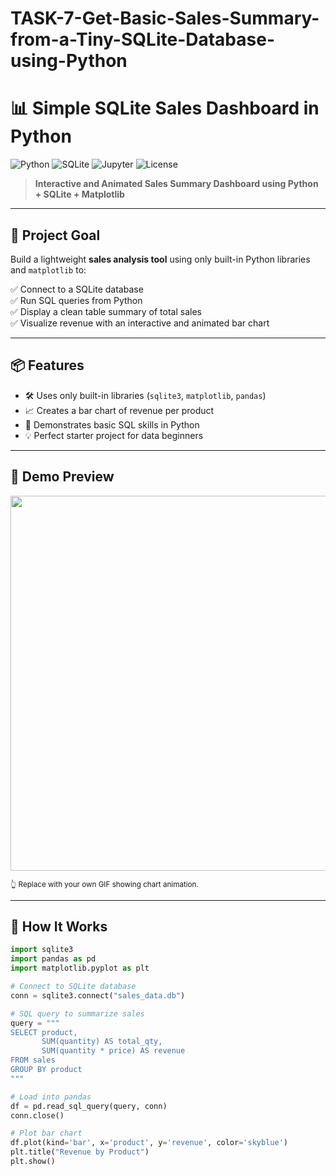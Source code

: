 ﻿# TASK-7-Get-Basic-Sales-Summary-from-a-Tiny-SQLite-Database-using-Python


# 📊 Simple SQLite Sales Dashboard in Python

![Python](https://img.shields.io/badge/Python-3.8+-blue.svg)
![SQLite](https://img.shields.io/badge/SQLite-Built--in-orange)
![Jupyter](https://img.shields.io/badge/Works%20in-Jupyter%20Notebook-green)
![License](https://img.shields.io/badge/license-MIT-lightgrey)

> **Interactive and Animated Sales Summary Dashboard using Python + SQLite + Matplotlib**

---

## 🎯 Project Goal

Build a lightweight **sales analysis tool** using only built-in Python libraries and `matplotlib` to:

✅ Connect to a SQLite database  
✅ Run SQL queries from Python  
✅ Display a clean table summary of total sales  
✅ Visualize revenue with an interactive and animated bar chart

---

## 📦 Features

- 🛠️ Uses only built-in libraries (`sqlite3`, `matplotlib`, `pandas`)
- 📈 Creates a bar chart of revenue per product
- 🧠 Demonstrates basic SQL skills in Python
- 💡 Perfect starter project for data beginners

---

## 🚀 Demo Preview

<img src="https://user-images.githubusercontent.com/your-username/sample-bar-chart.gif" width="600"/>

<sub>👆 Replace with your own GIF showing chart animation.</sub>

---

## 🧪 How It Works

```python
import sqlite3
import pandas as pd
import matplotlib.pyplot as plt

# Connect to SQLite database
conn = sqlite3.connect("sales_data.db")

# SQL query to summarize sales
query = """
SELECT product, 
       SUM(quantity) AS total_qty, 
       SUM(quantity * price) AS revenue 
FROM sales 
GROUP BY product
"""

# Load into pandas
df = pd.read_sql_query(query, conn)
conn.close()

# Plot bar chart
df.plot(kind='bar', x='product', y='revenue', color='skyblue')
plt.title("Revenue by Product")
plt.show()
